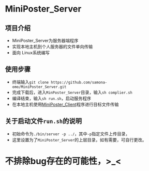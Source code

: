 # MiniPoster_Server
## 项目介绍
* MiniPoster_Server为服务器端程序
* 实现本地主机到个人服务器的文件单向传输
* 面向 Linux系统编写
## 使用步骤
* 终端输入`git clone https://github.com/samona-omo/MiniPoster_Server.git`
* 完成下载后，进入`MinPoster_Server`目录，输入`sh complier.sh`
* 编译结束，输入`sh run.sh`，启动服务程序
* 在本地主机使用[MiniPoster_Client](https://github.com/samona-omo/MiniPoster_Client)程序进行目标文件传输
## 关于启动文件`run.sh`的说明
* 初始命令为`./bin/server -p ../`，其中`-p`指定文件上传目录，
* 这里设置为了`MiniPoster_Server`的上层目录，如有需要，可自行更改。
# 不排除bug存在的可能性，>_<
